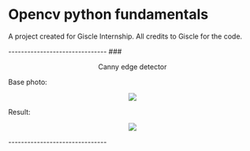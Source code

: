 # Opencv python fundamentals
<p>A project created for Giscle Internship. All credits to Giscle for the code.</p>
-------------------------------
### <p align='center'>Canny edge detector</p>

Base photo:
<p align='center'><img src="https://github.com/olafplacha/Opencv_python_fundamentals/blob/master/Canny%20edge%20detector/base.jpg"/></p>
Result:
<p align='center'><img src="https://github.com/olafplacha/Opencv_python_fundamentals/blob/master/Canny%20edge%20detector/result.jpg"/></p>
-------------------------------
